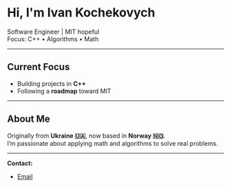 # Hi, I'm Ivan Kochekovych

 Software Engineer | MIT hopeful  
 Focus: C++ • Algorithms • Math  

---

## Current Focus
- Building projects in **C++**  
- Following a **roadmap** toward MIT  

---

## About Me
Originally from **Ukraine 🇺🇦**, now based in **Norway 🇳🇴**.  
I’m passionate about applying math and algorithms to solve real problems.  

---

 **Contact:**  
- [Email](mailto:kochekovychivan@gmail.com)  
